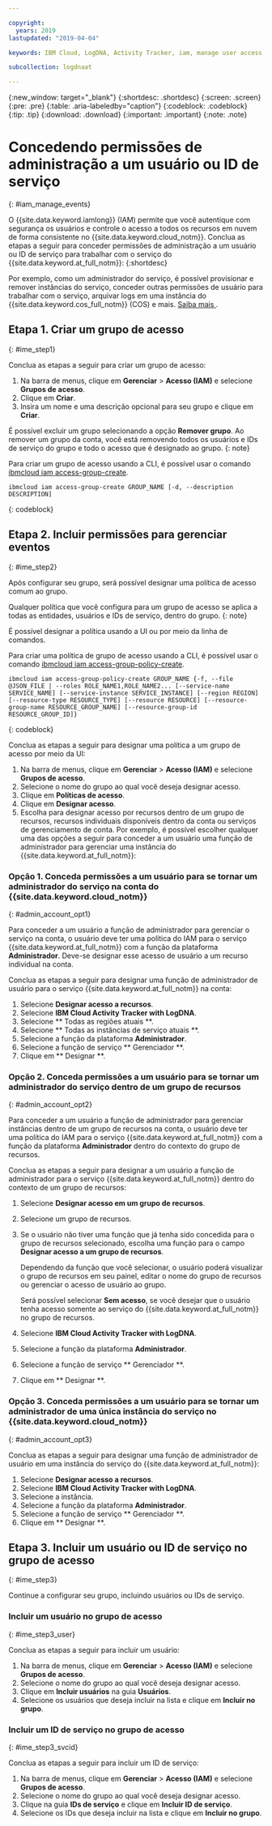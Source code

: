 ```yaml
---

copyright:
  years: 2019
lastupdated: "2019-04-04"

keywords: IBM Cloud, LogDNA, Activity Tracker, iam, manage user access, viewer

subcollection: logdnaat

---
```


{:new_window: target="_blank"}
{:shortdesc: .shortdesc}
{:screen: .screen}
{:pre: .pre}
{:table: .aria-labeledby="caption"}
{:codeblock: .codeblock}
{:tip: .tip}
{:download: .download}
{:important: .important}
{:note: .note}

 
# Concedendo permissões de administração a um usuário ou ID de serviço
{: #iam_manage_events}

O {{site.data.keyword.iamlong}} (IAM) permite que você autentique com segurança os usuários e controle o acesso a todos os recursos em nuvem de forma consistente no {{site.data.keyword.cloud_notm}}. Conclua as etapas a seguir para conceder permissões de administração a um usuário ou ID de serviço para trabalhar com o serviço do {{site.data.keyword.at_full_notm}}:
{:shortdesc}

Por exemplo, como um administrador do serviço, é possível provisionar e remover instâncias do serviço, conceder outras permissões de usuário para trabalhar com o serviço, arquivar logs em uma instância do {{site.data.keyword.cos_full_notm}} (COS) e mais. [ Saiba mais ](/docs/services/Activity-Tracker-with-LogDNA?topic=logdnaat-iam#iam).

## Etapa 1. Criar um grupo de acesso
{: #ime_step1}

Conclua as etapas a seguir para criar um grupo de acesso:

1. Na barra de menus, clique em **Gerenciar** &gt; **Acesso (IAM)** e selecione **Grupos de acesso**.
2. Clique em **Criar**.
3. Insira um nome e uma descrição opcional para seu grupo e clique em **Criar**.

É possível excluir um grupo selecionando a opção **Remover grupo**. Ao remover um grupo da conta, você está removendo todos os usuários e IDs de serviço do grupo e todo o acesso que é designado ao grupo.
{: note}

Para criar um grupo de acesso usando a CLI, é possível usar o comando [ibmcloud iam access-group-create](/docs/cli/reference/ibmcloud?topic=cloud-cli-ibmcloud_commands_iam#ibmcloud_iam_access_group_create).
```
ibmcloud iam access-group-create GROUP_NAME [-d, --description DESCRIPTION]
```
{: codeblock}




## Etapa 2. Incluir permissões para gerenciar eventos
{: #ime_step2}

Após configurar seu grupo, será possível designar uma política de acesso comum ao grupo. 

Qualquer política que você configura para um grupo de acesso se aplica a todas as entidades, usuários e IDs de serviço, dentro do grupo.
{: note}

É possível designar a política usando a UI ou por meio da linha de comandos.

Para criar uma política de grupo de acesso usando a CLI, é possível usar o comando [ibmcloud iam access-group-policy-create](/docs/cli/reference/ibmcloud?topic=cloud-cli-ibmcloud_commands_iam#ibmcloud_iam_access_group_policy_create).

```
ibmcloud iam access-group-policy-create GROUP_NAME {-f, --file @JSON_FILE | --roles ROLE_NAME1,ROLE_NAME2... [--service-name SERVICE_NAME] [--service-instance SERVICE_INSTANCE] [--region REGION] [--resource-type RESOURCE_TYPE] [--resource RESOURCE] [--resource-group-name RESOURCE_GROUP_NAME] [--resource-group-id RESOURCE_GROUP_ID]}
```
{: codeblock}

Conclua as etapas a seguir para designar uma política a um grupo de acesso por meio da UI:

1. Na barra de menus, clique em **Gerenciar** &gt; **Acesso (IAM)** e selecione **Grupos de acesso**.
2. Selecione o nome do grupo ao qual você deseja designar acesso. 
3. Clique em **Políticas de acesso**.
4. Clique em **Designar acesso**.
5. Escolha para designar acesso por recursos dentro de um grupo de recursos, recursos individuais disponíveis dentro da conta ou serviços de gerenciamento de conta. Por exemplo, é possível escolher qualquer uma das opções a seguir para conceder a um usuário uma função de administrador para gerenciar uma instância do {{site.data.keyword.at_full_notm}}:

### Opção 1. Conceda permissões a um usuário para se tornar um administrador do serviço na conta do {{site.data.keyword.cloud_notm}}
{: #admin_account_opt1}

Para conceder a um usuário a função de administrador para gerenciar o serviço na conta, o usuário deve ter uma política do IAM para o serviço {{site.data.keyword.at_full_notm}} com a função da plataforma **Administrador**. Deve-se designar esse acesso de usuário a um recurso individual na conta. 

Conclua as etapas a seguir para designar uma função de administrador de usuário para o serviço {{site.data.keyword.at_full_notm}} na conta: 

1. Selecione **Designar acesso a recursos**.
2. Selecione **IBM Cloud Activity Tracker with LogDNA**.
3. Selecione  ** Todas as regiões atuais **.
4. Selecione  ** Todas as instâncias de serviço atuais **.
5. Selecione a função da plataforma **Administrador**.
6. Selecione a função de serviço  ** Gerenciador **.
7. Clique em  ** Designar **.

### Opção 2. Conceda permissões a um usuário para se tornar um administrador do serviço dentro de um grupo de recursos
{: #admin_account_opt2}

Para conceder a um usuário a função de administrador para gerenciar instâncias dentro de um grupo de recursos na conta, o usuário deve ter uma política do IAM para o serviço {{site.data.keyword.at_full_notm}} com a função da plataforma **Administrador** dentro do contexto do grupo de recursos. 

Conclua as etapas a seguir para designar a um usuário a função de administrador para o serviço {{site.data.keyword.at_full_notm}} dentro do contexto de um grupo de recursos: 

1. Selecione **Designar acesso em um grupo de recursos**.
2. Selecione um grupo de recursos.
3. Se o usuário não tiver uma função que já tenha sido concedida para o grupo de recursos selecionado, escolha uma função para o campo **Designar acesso a um grupo de recursos**. 

    Dependendo da função que você selecionar, o usuário poderá visualizar o grupo de recursos em seu painel, editar o nome do grupo de recursos ou gerenciar o acesso de usuário ao grupo. 
    
    Será possível selecionar **Sem acesso**, se você desejar que o usuário tenha acesso somente ao serviço do {{site.data.keyword.at_full_notm}} no grupo de recursos.

4. Selecione **IBM Cloud Activity Tracker with LogDNA**.
5. Selecione a função da plataforma **Administrador**.
6. Selecione a função de serviço  ** Gerenciador **.
7. Clique em  ** Designar **.

### Opção 3. Conceda permissões a um usuário para se tornar um administrador de uma única instância do serviço no {{site.data.keyword.cloud_notm}}
{: #admin_account_opt3}

Conclua as etapas a seguir para designar uma função de administrador de usuário em uma instância do serviço do {{site.data.keyword.at_full_notm}}: 

1. Selecione **Designar acesso a recursos**.
2. Selecione **IBM Cloud Activity Tracker with LogDNA**.
3. Selecione a instância.
4. Selecione a função da plataforma **Administrador**.
5. Selecione a função de serviço  ** Gerenciador **.
6. Clique em  ** Designar **.



## Etapa 3. Incluir um usuário ou ID de serviço no grupo de acesso
{: #ime_step3}

Continue a configurar seu grupo, incluindo usuários ou IDs de serviço.

### Incluir um usuário no grupo de acesso
{: #ime_step3_user}

Conclua as etapas a seguir para incluir um usuário:

1. Na barra de menus, clique em **Gerenciar** &gt; **Acesso (IAM)** e selecione **Grupos de acesso**.
2. Selecione o nome do grupo ao qual você deseja designar acesso. 
3. Clique em **Incluir usuários** na guia **Usuários**.
4. Selecione os usuários que deseja incluir na lista e clique em **Incluir no grupo**.


### Incluir um ID de serviço no grupo de acesso
{: #ime_step3_svcid}

Conclua as etapas a seguir para incluir um ID de serviço:

1. Na barra de menus, clique em **Gerenciar** &gt; **Acesso (IAM)** e selecione **Grupos de acesso**.
2. Selecione o nome do grupo ao qual você deseja designar acesso. 
3. Clique na guia **IDs de serviço** e clique em **Incluir ID de serviço**.
4. Selecione os IDs que deseja incluir na lista e clique em **Incluir no grupo**.




